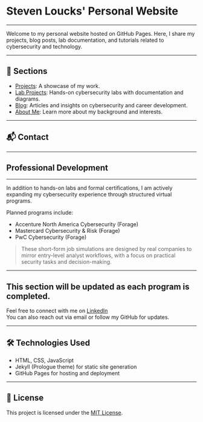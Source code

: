 # Steven Loucks' Personal Website

---

Welcome to my personal website hosted on GitHub Pages. Here, I share my projects, blog posts, lab documentation, and tutorials related to cybersecurity and technology.

---

## 📂 Sections

- [Projects](https://stevenloucks.github.io/projects): A showcase of my work.
- [Lab Projects](https://stevenloucks.github.io/labs): Hands-on cybersecurity labs with documentation and diagrams.
- [Blog](https://stevenloucks.github.io/blog): Articles and insights on cybersecurity and career development.
- [About Me](https://stevenloucks.github.io/about): Learn more about my background and interests.

---

## 📬 Contact

---

## Professional Development

---

In addition to hands-on labs and formal certifications, I am actively expanding my cybersecurity experience through structured virtual programs.

Planned programs include:
- Accenture North America Cybersecurity (Forage)
- Mastercard Cybersecurity & Risk (Forage)
- PwC Cybersecurity (Forage)

> These short-form job simulations are designed by real companies to mirror entry-level analyst workflows, with a focus on practical security tasks and decision-making.

---

This section will be updated as each program is completed.
---
Feel free to connect with me on [LinkedIn](https://www.linkedin.com/in/stevenloucks)  
You can also reach out via email or follow my GitHub for updates.

---

## 🛠️ Technologies Used

- HTML, CSS, JavaScript  
- Jekyll (Prologue theme) for static site generation  
- GitHub Pages for hosting and deployment

---
## 📄 License

This project is licensed under the [MIT License](LICENSE).
